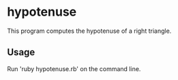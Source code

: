 hypotenuse
==========

This program computes the hypotenuse of a right triangle.

Usage
-----
Run 'ruby hypotenuse.rb' on the command line.
